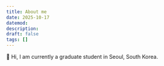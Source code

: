 ```yaml
---
title: About me
date: 2025-10-17
datemod:
description:
draft: false
tags: []
---
```


👋 Hi, I am currently a graduate student in Seoul, South Korea.